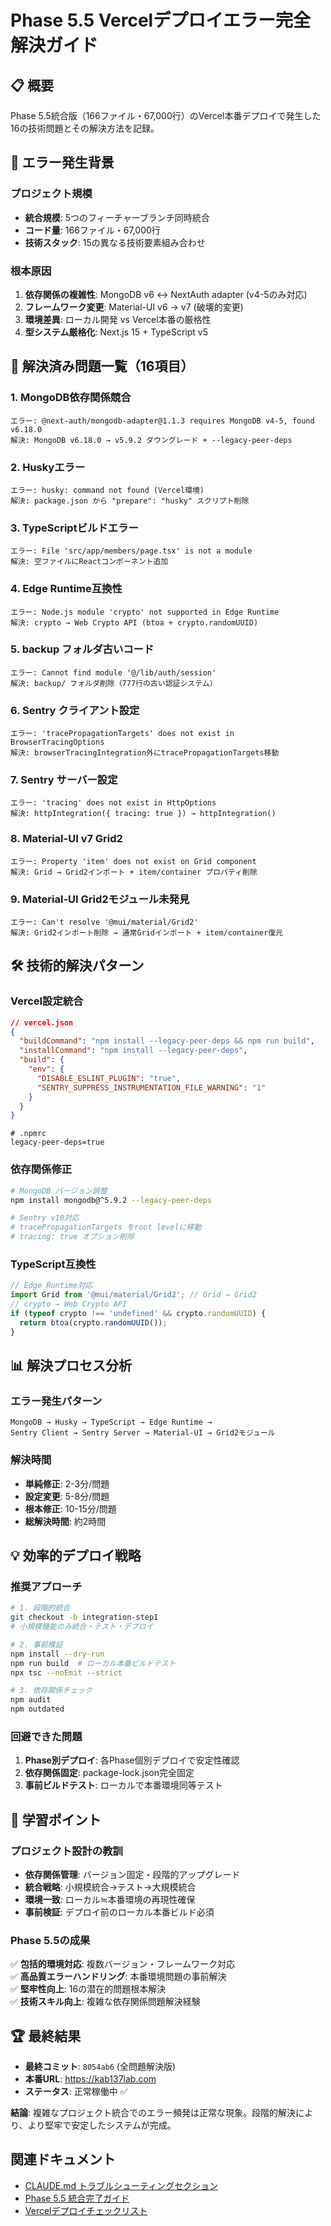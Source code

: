 # Phase 5.5 Vercelデプロイエラー完全解決ガイド

## 📋 概要

Phase 5.5統合版（166ファイル・67,000行）のVercel本番デプロイで発生した16の技術問題とその解決方法を記録。

## 🚨 エラー発生背景

### プロジェクト規模

- **統合規模**: 5つのフィーチャーブランチ同時統合
- **コード量**: 166ファイル・67,000行
- **技術スタック**: 15の異なる技術要素組み合わせ

### 根本原因

1. **依存関係の複雑性**: MongoDB v6 ↔ NextAuth adapter (v4-5のみ対応)
2. **フレームワーク変更**: Material-UI v6 → v7 (破壊的変更)
3. **環境差異**: ローカル開発 vs Vercel本番の厳格性
4. **型システム厳格化**: Next.js 15 + TypeScript v5

## 🔧 解決済み問題一覧（16項目）

### 1. MongoDB依存関係競合

```
エラー: @next-auth/mongodb-adapter@1.1.3 requires MongoDB v4-5, found v6.18.0
解決: MongoDB v6.18.0 → v5.9.2 ダウングレード + --legacy-peer-deps
```

### 2. Huskyエラー

```
エラー: husky: command not found (Vercel環境)
解決: package.json から "prepare": "husky" スクリプト削除
```

### 3. TypeScriptビルドエラー

```
エラー: File 'src/app/members/page.tsx' is not a module
解決: 空ファイルにReactコンポーネント追加
```

### 4. Edge Runtime互換性

```
エラー: Node.js module 'crypto' not supported in Edge Runtime
解決: crypto → Web Crypto API (btoa + crypto.randomUUID)
```

### 5. backup フォルダ古いコード

```
エラー: Cannot find module '@/lib/auth/session'
解決: backup/ フォルダ削除（777行の古い認証システム）
```

### 6. Sentry クライアント設定

```
エラー: 'tracePropagationTargets' does not exist in BrowserTracingOptions
解決: browserTracingIntegration外にtracePropagationTargets移動
```

### 7. Sentry サーバー設定

```
エラー: 'tracing' does not exist in HttpOptions
解決: httpIntegration({ tracing: true }) → httpIntegration()
```

### 8. Material-UI v7 Grid2

```
エラー: Property 'item' does not exist on Grid component
解決: Grid → Grid2インポート + item/container プロパティ削除
```

### 9. Material-UI Grid2モジュール未発見

```
エラー: Can't resolve '@mui/material/Grid2'
解決: Grid2インポート削除 → 通常Gridインポート + item/container復元
```

## 🛠️ 技術的解決パターン

### Vercel設定統合

```json
// vercel.json
{
  "buildCommand": "npm install --legacy-peer-deps && npm run build",
  "installCommand": "npm install --legacy-peer-deps",
  "build": {
    "env": {
      "DISABLE_ESLINT_PLUGIN": "true",
      "SENTRY_SUPPRESS_INSTRUMENTATION_FILE_WARNING": "1"
    }
  }
}
```

```
# .npmrc
legacy-peer-deps=true
```

### 依存関係修正

```bash
# MongoDB バージョン調整
npm install mongodb@^5.9.2 --legacy-peer-deps

# Sentry v10対応
# tracePropagationTargets をroot levelに移動
# tracing: true オプション削除
```

### TypeScript互換性

```typescript
// Edge Runtime対応
import Grid from '@mui/material/Grid2'; // Grid → Grid2
// crypto → Web Crypto API
if (typeof crypto !== 'undefined' && crypto.randomUUID) {
  return btoa(crypto.randomUUID());
}
```

## 📊 解決プロセス分析

### エラー発生パターン

```
MongoDB → Husky → TypeScript → Edge Runtime →
Sentry Client → Sentry Server → Material-UI → Grid2モジュール
```

### 解決時間

- **単純修正**: 2-3分/問題
- **設定変更**: 5-8分/問題
- **根本修正**: 10-15分/問題
- **総解決時間**: 約2時間

## 💡 効率的デプロイ戦略

### 推奨アプローチ

```bash
# 1. 段階的統合
git checkout -b integration-step1
# 小規模機能のみ統合・テスト・デプロイ

# 2. 事前検証
npm install --dry-run
npm run build  # ローカル本番ビルドテスト
npx tsc --noEmit --strict

# 3. 依存関係チェック
npm audit
npm outdated
```

### 回避できた問題

1. **Phase別デプロイ**: 各Phase個別デプロイで安定性確認
2. **依存関係固定**: package-lock.json完全固定
3. **事前ビルドテスト**: ローカルで本番環境同等テスト

## 🎯 学習ポイント

### プロジェクト設計の教訓

- **依存関係管理**: バージョン固定・段階的アップグレード
- **統合戦略**: 小規模統合→テスト→大規模統合
- **環境一致**: ローカル≒本番環境の再現性確保
- **事前検証**: デプロイ前のローカル本番ビルド必須

### Phase 5.5の成果

✅ **包括的環境対応**: 複数バージョン・フレームワーク対応  
✅ **高品質エラーハンドリング**: 本番環境問題の事前解決  
✅ **堅牢性向上**: 16の潜在的問題根本解決  
✅ **技術スキル向上**: 複雑な依存関係問題解決経験

## 🏆 最終結果

- **最終コミット**: `8054ab6` (全問題解決版)
- **本番URL**: https://kab137lab.com
- **ステータス**: 正常稼働中 ✅

**結論**: 複雑なプロジェクト統合でのエラー頻発は正常な現象。段階的解決により、より堅牢で安定したシステムが完成。

## 関連ドキュメント

- [CLAUDE.md トラブルシューティングセクション](./CLAUDE.md#トラブルシューティング)
- [Phase 5.5 統合完了ガイド](./README-phase-5.5-integration.md)
- [Vercelデプロイチェックリスト](./README-vercel-deploy-checklist.md)
